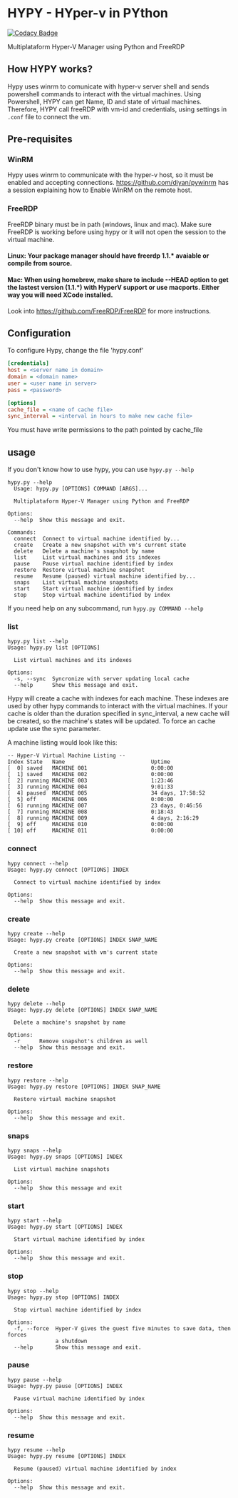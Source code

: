 # HYPY - HYper-v in PYthon

[![Codacy Badge](https://api.codacy.com/project/badge/Grade/2d6d147eedc0403195262e6041537eb3)](https://www.codacy.com/app/avanzzzi/hypy?utm_source=github.com&utm_medium=referral&utm_content=avanzzzi/hypy&utm_campaign=badger)

Multiplataform Hyper-V Manager using Python and FreeRDP

## How HYPY works?
Hypy uses winrm to comunicate with hyper-v server shell and sends powershell commands to interact with the virtual machines. Using Powershell, HYPY can get Name, ID and state of virtual machines. Therefore, HYPY call freeRDP with vm-id and credentials, using settings in `.conf` file to connect the vm.

## Pre-requisites
### WinRM
Hypy uses winrm to communicate with the hyper-v host, so it must be enabled and accepting connections.
https://github.com/diyan/pywinrm has a session explaining how to Enable WinRM on the remote host.

### FreeRDP
FreeRDP binary must be in path (windows, linux and mac). Make sure FreeRDP is working before using hypy or it will not open the session to the virtual machine.

#### Linux: Your package manager should have freerdp 1.1.* avaiable or compile from source.
#### Mac: When using homebrew, make share to include --HEAD option to get the lastest version (1.1.*) with HyperV support or use macports. Either way you will need XCode installed.

Look into https://github.com/FreeRDP/FreeRDP for more instructions.


## Configuration
To configure Hypy, change the file 'hypy.conf'
```ini
[credentials]
host = <server name in domain>
domain = <domain name>
user = <user name in server>
pass = <password>

[options]
cache_file = <name of cache file>
sync_interval = <interval in hours to make new cache file>
```
You must have write permissions to the path pointed by cache_file

## usage
If you don't know how to use hypy, you can use `hypy.py --help`
```
hypy.py --help
  Usage: hypy.py [OPTIONS] COMMAND [ARGS]...

  Multiplataform Hyper-V Manager using Python and FreeRDP

Options:
  --help  Show this message and exit.

Commands:
  connect  Connect to virtual machine identified by...
  create   Create a new snapshot with vm's current state
  delete   Delete a machine's snapshot by name
  list     List virtual machines and its indexes
  pause    Pause virtual machine identified by index
  restore  Restore virtual machine snapshot
  resume   Resume (paused) virtual machine identified by...
  snaps    List virtual machine snapshots
  start    Start virtual machine identified by index
  stop     Stop virtual machine identified by index
```
If you need help on any subcommand, run `hypy.py COMMAND --help`

### list
```
hypy.py list --help
Usage: hypy.py list [OPTIONS]

  List virtual machines and its indexes

Options:
  -s, --sync  Syncronize with server updating local cache
  --help      Show this message and exit.
```
Hypy will create a cache with indexes for each machine. These indexes are used by other hypy commands to interact with the virtual machines.
If your cache is older than the duration specified in sync_interval, a new cache will be created, so the machine's states will be updated.
To force an cache update use the sync parameter.

A machine listing would look like this:
```
-- Hyper-V Virtual Machine Listing --
Index State   Name                           Uptime
[  0] saved   MACHINE 001                    0:00:00
[  1] saved   MACHINE 002                    0:00:00
[  2] running MACHINE 003                    1:23:46
[  3] running MACHINE 004                    9:01:33
[  4] paused  MACHINE 005                    34 days, 17:58:52
[  5] off     MACHINE 006                    0:00:00
[  6] running MACHINE 007                    23 days, 0:46:56
[  7] running MACHINE 008                    0:18:43
[  8] running MACHINE 009                    4 days, 2:16:29
[  9] off     MACHINE 010                    0:00:00
[ 10] off     MACHINE 011                    0:00:00
```
### connect
```
hypy connect --help
Usage: hypy.py connect [OPTIONS] INDEX

  Connect to virtual machine identified by index

Options:
  --help  Show this message and exit.
```
### create
```
hypy create --help
Usage: hypy.py create [OPTIONS] INDEX SNAP_NAME

  Create a new snapshot with vm's current state

Options:
  --help  Show this message and exit.
```
### delete
```
hypy delete --help
Usage: hypy.py delete [OPTIONS] INDEX SNAP_NAME

  Delete a machine's snapshot by name

Options:
  -r      Remove snapshot's children as well
  --help  Show this message and exit.
```
### restore
```
hypy restore --help
Usage: hypy.py restore [OPTIONS] INDEX SNAP_NAME

  Restore virtual machine snapshot

Options:
  --help  Show this message and exit.
```
### snaps
```
hypy snaps --help
Usage: hypy.py snaps [OPTIONS] INDEX

  List virtual machine snapshots

Options:
  --help  Show this message and exit
```
### start
```
hypy start --help
Usage: hypy.py start [OPTIONS] INDEX

  Start virtual machine identified by index

Options:
  --help  Show this message and exit.
```
### stop
```
hypy stop --help
Usage: hypy.py stop [OPTIONS] INDEX

  Stop virtual machine identified by index

Options:
  -f, --force  Hyper-V gives the guest five minutes to save data, then forces
               a shutdown
  --help       Show this message and exit.
```
### pause
```
hypy pause --help
Usage: hypy.py pause [OPTIONS] INDEX

  Pause virtual machine identified by index

Options:
  --help  Show this message and exit.
```
### resume
```
hypy resume --help
Usage: hypy.py resume [OPTIONS] INDEX

  Resume (paused) virtual machine identified by index

Options:
  --help  Show this message and exit.
```
